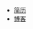 <!--
  ':ignore' 不处理链接
-->
- <span class="app-nav-link">[简历](/resume/ ':ignore')</span>
- <span class="app-nav-link">[博客](https://blog.yuannancheng.com ':ignore')</span>
